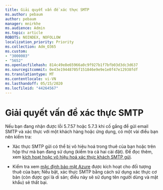 ```yaml
---
title: Giải quyết vấn đề xác thực SMTP
ms.author: pebaum
author: pebaum
manager: mnirkhe
ms.audience: Admin
ms.topic: article
ROBOTS: NOINDEX, NOFOLLOW
localization_priority: Priority
ms.collection: Adm_O365
ms.custom:
- "3000003"
- "5652"
ms.openlocfilehash: 814c49e8e65966a0c9f927b1f7bfb03d3dc3d637
ms.sourcegitcommit: 0e43e19448705f151846e9e9e1e0f47e12938fdf
ms.translationtype: MT
ms.contentlocale: vi-VN
ms.lasthandoff: 05/15/2020
ms.locfileid: "44264567"
---
```

# <a name="solving-smtp-authentication-issues"></a>Giải quyết vấn đề xác thực SMTP

Nếu bạn đang nhận được lỗi 5.7.57 hoặc 5.7.3 khi cố gắng để gửi email SMTP và xác thực với một khách hàng hoặc ứng dụng, có một vài điều bạn nên kiểm tra:

- Xác thực SMTP gửi có thể bị vô hiệu hoá trong thuê của bạn hoặc trên hộp thư mà bạn đang sử dụng (kiểm tra cả hai cài đặt). Để đọc thêm, xem [kích hoạt hoặc vô hiệu hoá xác thực khách SMTP gửi](https://docs.microsoft.com/exchange/clients-and-mobile-in-exchange-online/authenticated-client-smtp-submission).

- Kiểm tra xem [mặc định bảo mật Azure](https://docs.microsoft.com/azure/active-directory/fundamentals/concept-fundamentals-security-defaults) được kích hoạt cho đối tượng thuê của bạn; Nếu bật, xác thực SMTP bằng cách sử dụng xác thực cơ bản (còn được gọi là di sản; điều này sẽ sử dụng tên người dùng và mật khẩu) sẽ thất bại.
